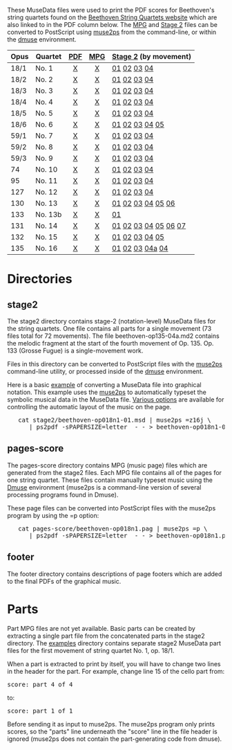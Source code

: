These MuseData files were used to print the PDF scores for Beethoven's
string quartets found on the [Beethoven String Quartets
website](http://wiki.ccarh.org/wiki/Beethoven_String_Quartets#Scores_.28downloadable.29)
which are also linked to in the PDF column below.  The [MPG](pages-score)
and [Stage 2](stage2) files can be converted to PostScript using
[muse2ps](https://github.com/musedata/muse2ps) from the command-line,
or within the [dmuse](http://dmuse.ccarh.org) environment.


| Opus | Quartet | [PDF](http://beethoven-string-quartets.ccarh.org) | [MPG](pates-score) | [Stage 2](stage2) (by movement) |
| ---- | ------- | :---: | :---: | -------- |
| 18/1 | No. 1   | [X](http://scores.ccarh.org/beethoven/quartets/beethoven-quartet01-op18n1.pdf) | [X](pages-score/beethoven-op018n1.pag) | [01](musedata/beethoven-op018n1-01.msd) [02](musedata/beethoven-op018n1-02.msd) [03](musedata/beethoven-op018n1-03.msd) [04](musedata/beethoven-op018n1-04.msd) |
| 18/2 | No. 2   | [X](http://scores.ccarh.org/beethoven/quartets/beethoven-quartet02-op18n2.pdf) | [X](pages-score/beethoven-op018n2.pag) | [01](musedata/beethoven-op018n2-01.msd) [02](musedata/beethoven-op018n2-02.msd) [03](musedata/beethoven-op018n2-03.msd) [04](musedata/beethoven-op018n2-04.msd) |
| 18/3 | No. 3   | [X](http://scores.ccarh.org/beethoven/quartets/beethoven-quartet03-op18n3.pdf) | [X](pages-score/beethoven-op018n3.pag) | [01](musedata/beethoven-op018n3-01.msd) [02](musedata/beethoven-op018n3-02.msd) [03](musedata/beethoven-op018n3-03.msd) [04](musedata/beethoven-op018n3-04.msd) |
| 18/4 | No. 4   | [X](http://scores.ccarh.org/beethoven/quartets/beethoven-quartet04-op18n4.pdf) | [X](pages-score/beethoven-op018n4.pag) | [01](musedata/beethoven-op018n4-01.msd) [02](musedata/beethoven-op018n4-02.msd) [03](musedata/beethoven-op018n4-03.msd) [04](musedata/beethoven-op018n4-04.msd) |
| 18/5 | No. 5   | [X](http://scores.ccarh.org/beethoven/quartets/beethoven-quartet05-op18n5.pdf) | [X](pages-score/beethoven-op018n5.pag) | [01](musedata/beethoven-op018n5-01.msd) [02](musedata/beethoven-op018n5-02.msd) [03](musedata/beethoven-op018n5-03.msd) [04](musedata/beethoven-op018n5-04.msd) |
| 18/6 | No. 6   | [X](http://scores.ccarh.org/beethoven/quartets/beethoven-quartet06-op18n6.pdf) | [X](pages-score/beethoven-op018n6.pag) | [01](musedata/beethoven-op018n6-01.msd) [02](musedata/beethoven-op018n6-02.msd) [03](musedata/beethoven-op018n6-03.msd) [04](musedata/beethoven-op018n6-04.msd)  [05](musedata/beethoven-op018n6-05.msd) |
| 59/1 | No. 7   | [X](http://scores.ccarh.org/beethoven/quartets/beethoven-quartet07-op59n1.pdf) | [X](pages-score/beethoven-op059n1.pag) | [01](musedata/beethoven-op059n1-01.msd) [02](musedata/beethoven-op059n1-02.msd) [03](musedata/beethoven-op059n1-03.msd) [04](musedata/beethoven-op059n1-04.msd) |
| 59/2 | No. 8   | [X](http://scores.ccarh.org/beethoven/quartets/beethoven-quartet08-op59n2.pdf) | [X](pages-score/beethoven-op059n2.pag) | [01](musedata/beethoven-op059n2-01.msd) [02](musedata/beethoven-op059n2-02.msd) [03](musedata/beethoven-op059n2-03.msd) [04](musedata/beethoven-op059n2-04.msd) |
| 59/3 | No. 9   | [X](http://scores.ccarh.org/beethoven/quartets/beethoven-quartet09-op59n3.pdf) | [X](pages-score/beethoven-op059n3.pag) | [01](musedata/beethoven-op059n3-01.msd) [02](musedata/beethoven-op059n3-02.msd) [03](musedata/beethoven-op059n3-03.msd) [04](musedata/beethoven-op059n3-04.msd) |
| 74   | No. 10  | [X](http://scores.ccarh.org/beethoven/quartets/beethoven-quartet10-op74.pdf) | [X](pages-score/beethoven-op074.pag) | [01](musedata/beethoven-op074-03.msd) [02](musedata/beethoven-op074-02.msd) [03](musedata/beethoven-op074-03.msd) [04](musedata/beethoven-op074-04.msd) |
| 95   | No. 11  | [X](http://scores.ccarh.org/beethoven/quartets/beethoven-quartet11-op95.pdf) | [X](pages-score/beethoven-op095.pag) | [01](musedata/beethoven-op095-03.msd) [02](musedata/beethoven-op095-02.msd) [03](musedata/beethoven-op095-03.msd) [04](musedata/beethoven-op095-04.msd) |
| 127  | No. 12  | [X](http://scores.ccarh.org/beethoven/quartets/beethoven-quartet12-op127.pdf) | [X](pages-score/beethoven-op127.pag) | [01](musedata/beethoven-op127-03.msd) [02](musedata/beethoven-op127-02.msd) [03](musedata/beethoven-op127-03.msd) [04](musedata/beethoven-op127-04.msd) |
| 130  | No. 13  | [X](http://scores.ccarh.org/beethoven/quartets/beethoven-quartet13-op130.pdf) | [X](pages-score/beethoven-op130.pag) | [01](musedata/beethoven-op130-03.msd) [02](musedata/beethoven-op130-02.msd) [03](musedata/beethoven-op130-03.msd) [04](musedata/beethoven-op130-04.msd) [05](musedata/beethoven-op130-05.msd) [06](musedata/beethoven-op130-06.msd) |
| 133  | No. 13b | [X](http://scores.ccarh.org/beethoven/quartets/beethoven-quartet14b-op133.pdf) | [X](pages-score/beethoven-op133.pag) | [01](musedata/beethoven-op133.msd) |
| 131  | No. 14  | [X](http://scores.ccarh.org/beethoven/quartets/beethoven-quartet14-op131.pdf) | [X](pages-score/beethoven-op131.pag) | [01](musedata/beethoven-op131-03.msd) [02](musedata/beethoven-op131-02.msd) [03](musedata/beethoven-op131-03.msd) [04](musedata/beethoven-op131-04.msd) [05](musedata/beethoven-op131-05.msd) [06](musedata/beethoven-op131-06.msd) [07](musedata/beethoven-op131-07.msd) |
| 132  | No. 15  | [X](http://scores.ccarh.org/beethoven/quartets/beethoven-quartet15-op132.pdf) | [X](pages-score/beethoven-op132.pag) | [01](musedata/beethoven-op132-03.msd) [02](musedata/beethoven-op132-02.msd) [03](musedata/beethoven-op132-03.msd) [04](musedata/beethoven-op132-04.msd) [05](musedata/beethoven-op132-05.msd) |
| 135  | No. 16  | [X](http://scores.ccarh.org/beethoven/quartets/beethoven-quartet16-op135.pdf) | [X](pages-score/beethoven-op135.pag) | [01](musedata/beethoven-op135-03.msd) [02](musedata/beethoven-op135-02.msd) [03](musedata/beethoven-op135-03.msd) [04a](musedata/beethoven-op135-04a.msd) [04](musedata/beethoven-op135-04.msd) |

# Directories 

## stage2

The stage2 directory contains stage-2 (notation-level) MuseData
files for the string quartets.  One file contains all parts for a
single movement (73 files total for 72 movements).  The file
beethoven-op135-04a.md2 contains the melodic fragment at the start
of the fourth movement of Op. 135.  Op. 133 (Grosse Fugue) is a
single-movement work.  

Files in this directory can be converted to PostScript files with
the [muse2ps](http://muse2ps.ccarh.org) command-line utility, or
processed inside of the [dmuse](http://dmuse.ccarh.org) environment.

Here is a basic [example](examples) of converting a MuseData file
into graphical notation.  This example uses the
[muse2ps](http://muse2ps.ccarh.org) to automatically typeset the
symbolic musical data in the MuseData file.  [Various
options](http://wiki.ccarh.org/wiki/Muse2ps#Options) are available
for controlling the automatic layout of the music on the page.

<pre>
   cat stage2/beethoven-op018n1-01.msd | muse2ps =z16j \
      | ps2pdf -sPAPERSIZE=letter  - - &gt; beethoven-op018n1-01.pdf
</pre>


## pages-score

The pages-score directory contains MPG (music page) files which are generated
from the stage2 files.  Each MPG file contains all of the pages for one
string quartet.  These files contain manually typeset music using the
[Dmuse](http://dmuse.ccarh.org) environment (muse2ps is a command-line
version of several processing programs found in Dmuse).

These page files can be converted into PostScript files with the muse2ps
program by using the =p option:

<pre>
   cat pages-score/beethoven-op018n1.pag | muse2ps =p \
      | ps2pdf -sPAPERSIZE=letter  - - &gt; beethoven-op018n1.pdf
</pre>

## footer

The footer directory contains descriptions of page footers which are added
to the final PDFs of the graphical music. 

# Parts

Part MPG files are not yet available.  Basic parts can be created
by extracting a single part file from the concatenated parts in the
stage2 directory.  The [examples](examples) directory contains separate 
stage2 MuseData part files for the first movement of string quartet 
No. 1, op. 18/1.

When a part is extracted to print by itself, you will have to change
two lines in the header for the part.  For example, change line 15 of
the cello part from:

<pre>
score: part 4 of 4
</pre>

to: 

<pre>
score: part 1 of 1
</pre>

Before sending it as input to muse2ps.  The muse2ps program only prints
scores, so the "parts" line underneath the "score" line in the file header
is ignored (muse2ps does not contain the part-generating code from dmuse).


